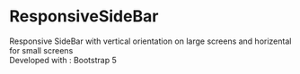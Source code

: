 # ResponsiveSideBar
Responsive SideBar with vertical orientation on large screens and horizental for small screens  
  Developed with : Bootstrap 5

